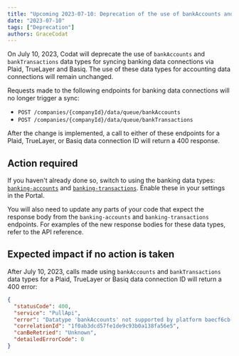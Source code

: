 ```yaml
---
title: "Upcoming 2023-07-10: Deprecation of the use of bankAccounts and bankTransactions data types for banking data connections"
date: "2023-07-10"
tags: ["Deprecation"]
authors: GraceCodat
---
```


On July 10, 2023, Codat will deprecate the use of `bankAccounts` and `bankTransactions` data types for syncing banking data connections via Plaid, TrueLayer and Basiq. The use of these data types for accounting data connections will remain unchanged.

Requests made to the following endpoints for banking data connections will no longer trigger a sync:

- `POST /companies/{companyId}/data/queue/bankAccounts`
- `POST /companies/{companyId}/data/queue/bankTransactions`

After the change is implemented, a call to either of these endpoints for a Plaid, TrueLayer, or Basiq data connection ID will return a 400 response. 

## Action required​

If you haven't already done so, switch to using the banking data types: [`banking-accounts`](https://docs.codat.io/banking-api#/schemas/Account) and [`banking-transactions`](https://docs.codat.io/banking-api#/schemas/Transaction). Enable these in your settings in the Portal.

You will also need to update any parts of your code that expect the response body from the `banking-accounts` and `banking-transactions` endpoints. 
For examples of the new response bodies for these data types, refer to the API reference.

## Expected impact if no action is taken​

After July 10, 2023, calls made using `bankAccounts` and `bankTransactions` data types for a Plaid, TrueLayer or Basiq data connection ID will return a 400 error:

```json
{
  "statusCode": 400,
  "service": "PullApi",
  "error": "Datatype 'bankAccounts' not supported by platform baecf6cb-402c-4611-ae02-b0b5f7e3384f",
  "correlationId": "1f0ab3dcd57fe1de9c93b0a138fa56e5",
  "canBeRetried": "Unknown",
  "detailedErrorCode": 0
}
```
